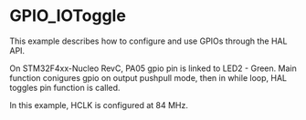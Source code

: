 # GPIO_IOToggle
This example describes how to configure and use GPIOs through the HAL API.

On STM32F4xx-Nucleo RevC, PA05 
gpio pin is linked to LED2 - Green.
Main function conigures gpio on output pushpull mode, then in while loop, HAL 
toggles pin function is called.

In this example, HCLK is configured at 84 MHz.
